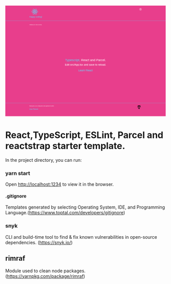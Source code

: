 ![Localhost](localhost.png)

# React,TypeScript, ESLint, Parcel and reactstrap starter template. 

In the project directory, you can run:

### yarn start

Open [http://localhost:1234](http://localhost:1234) to view it in the browser.

#### .gitignore 

Templates generated by selecting Operating System, IDE, 
and Programming Language.(https://www.toptal.com/developers/gitignore)

### snyk

CLI and build-time tool to find & fix known vulnerabilities in 
open-source dependencies. (https://snyk.io/)

## rimraf

Module used to clean node packages. (https://yarnpkg.com/package/rimraf)



